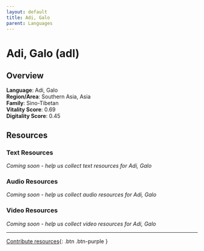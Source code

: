 ```yaml
---
layout: default
title: Adi, Galo
parent: Languages
---
```


# Adi, Galo (adl)

## Overview

**Language**: Adi, Galo  
**Region/Area**: Southern Asia, Asia  
**Family**: Sino-Tibetan  
**Vitality Score**: 0.69  
**Digitality Score**: 0.45  

## Resources

### Text Resources
*Coming soon - help us collect text resources for Adi, Galo*

### Audio Resources
*Coming soon - help us collect audio resources for Adi, Galo*

### Video Resources
*Coming soon - help us collect video resources for Adi, Galo*

---

[Contribute resources](https://fairtrain.github.io/){: .btn .btn-purple }
